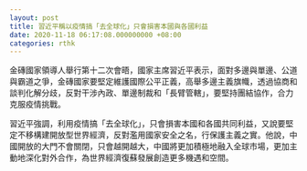 ```yaml
---
layout: post
title: 習近平稱以疫情搞「去全球化」只會損害本國與各國利益
date: 2020-11-18 06:17:08.000000000 +08:00
categories: rthk
---
```


金磚國家領導人舉行第十二次會晤，國家主席習近平表示，面對多邊與單邊、公道與霸道之爭，金磚國家要堅定維護國際公平正義，高舉多邊主義旗幟，透過協商和談判化解分歧，反對干涉內政、單邊制裁和「長臂管轄」，要堅持團結協作，合力克服疫情挑戰。

習近平強調，利用疫情搞「去全球化」，只會損害本國和各國共同利益，又說要堅定不移構建開放型世界經濟，反對濫用國家安全之名，行保護主義之實。他說，中國開放的大門不會關閉，只會越開越大，中國將更加積極地融入全球市場，更加主動地深化對外合作，為世界經濟復蘇發展創造更多機遇和空間。
